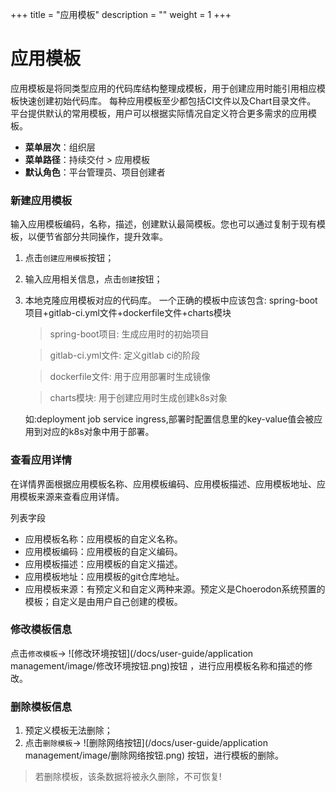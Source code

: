 ﻿+++
title = "应用模板"
description = ""
weight = 1
+++

# 应用模板
  
  应用模板是将同类型应用的代码库结构整理成模板，用于创建应用时能引用相应模板快速创建初始代码库。 每种应用模板至少都包括CI文件以及Chart目录文件。 平台提供默认的常用模板，用户可以根据实际情况自定义符合更多需求的应用模板。

  - **菜单层次**：组织层
  - **菜单路径**：持续交付 > 应用模板
  - **默认角色**：平台管理员、项目创建者

### 新建应用模板

  输入应用模板编码，名称，描述，创建默认最简模板。您也可以通过复制于现有模板，以便节省部分共同操作，提升效率。

   1. 点击`创建应用模板`按钮；

   1. 输入应用相关信息，点击`创建`按钮；

   1. 本地克隆应用模板对应的代码库。
      一个正确的模板中应该包含:
spring-boot项目+gitlab-ci.yml文件+dockerfile文件+charts模块

      >spring-boot项目: 生成应用时的初始项目

      >gitlab-ci.yml文件: 定义gitlab ci的阶段

      >dockerfile文件: 用于应用部署时生成镜像

      >charts模块: 用于创建应用时生成创建k8s对象 

      如:deployment job service ingress,部署时配置信息里的key-value值会被应用到对应的k8s对象中用于部署。

### 查看应用详情

  在详情界面根据应用模板名称、应用模板编码、应用模板描述、应用模板地址、应用模板来源来查看应用详情。

列表字段

 - 应用模板名称：应用模板的自定义名称。
 - 应用模板编码：应用模板的自定义编码。
 - 应用模板描述：应用模板的自定义描述。
 - 应用模板地址：应用模板的git仓库地址。
 - 应用模板来源：有预定义和自定义两种来源。预定义是Choerodon系统预置的模板；自定义是由用户自己创建的模板。

### 修改模板信息
点击`修改模板`→ ![修改环境按钮](/docs/user-guide/application management/image/修改环境按钮.png)按钮 ，进行应用模板名称和描述的修改。

### 删除模板信息
 1. 预定义模板无法删除；
 1. 点击`删除模板`→ ![删除网络按钮](/docs/user-guide/application management/image/删除网络按钮.png) 按钮，进行模板的删除。
<blockquote class="warning">
         若删除模板，该条数据将被永久删除，不可恢复!
      </blockquote>

